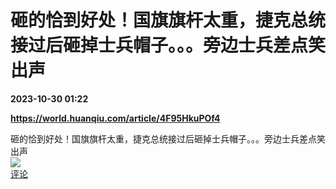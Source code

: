 # 砸的恰到好处！国旗旗杆太重，捷克总统接过后砸掉士兵帽子。。。旁边士兵差点笑出声

**2023-10-30 01:22**

**https://world.huanqiu.com/article/4F95HkuPOf4**

砸的恰到好处！国旗旗杆太重，捷克总统接过后砸掉士兵帽子。。。旁边士兵差点笑出声  
![](https://img3.chouti.com/CHOUTI_20231030/04047CCA0B134337BA01DEF92FB3B579_W445H445.jpeg)  
[评论](https://m.chouti.com/link/40445082)